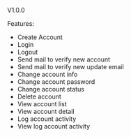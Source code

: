 V1.0.0

Features:

- Create Account
- Login
- Logout
- Send mail to verify new account
- Send mail to verify new update email
- Change account info
- Change account password
- Change account status
- Delete account
- View account list
- View account detail
- Log account activity
- View log account activity
